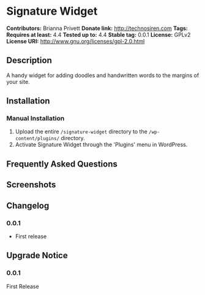 # Signature Widget #
**Contributors:**      Brianna Privett
**Donate link:**       http://technosiren.com
**Tags:**
**Requires at least:** 4.4
**Tested up to:**      4.4
**Stable tag:**        0.0.1
**License:**           GPLv2
**License URI:**       http://www.gnu.org/licenses/gpl-2.0.html

## Description ##

A handy widget for adding doodles and handwritten words to the margins of your site.

## Installation ##

### Manual Installation ###

1. Upload the entire `/signature-widget` directory to the `/wp-content/plugins/` directory.
2. Activate Signature Widget through the 'Plugins' menu in WordPress.

## Frequently Asked Questions ##


## Screenshots ##


## Changelog ##

### 0.0.1 ###
* First release

## Upgrade Notice ##

### 0.0.1 ###
First Release
